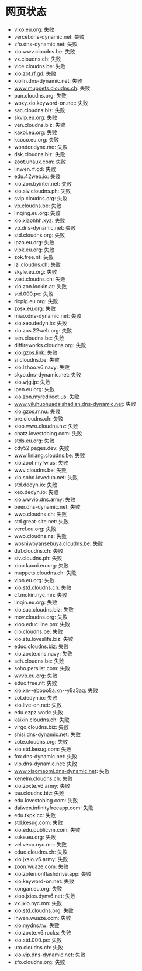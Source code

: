 # 网页状态
- viko.eu.org: 失败
- vercel.dns-dynamic.net: 失败
- zfo.dns-dynamic.net: 失败
- xio.wwv.cloudns.be: 失败
- vx.cloudns.ch: 失败
- vice.cloudns.be: 失败
- xio.zot.rf.gd: 失败
- xiolin.dns-dynamic.net: 失败
- www.muppets.cloudns.ch: 失败
- pan.cloudns.org: 失败
- woxy.xio.keyword-on.net: 失败
- sac.cloudns.biz: 失败
- skvip.eu.org: 失败
- ven.cloudns.biz: 失败
- kaxoi.eu.org: 失败
- kcoco.eu.org: 失败
- wonder.dynx.me: 失败
- dsk.cloudns.biz: 失败
- zoot.unaux.com: 失败
- linwen.rf.gd: 失败
- edu.42web.io: 失败
- xio.zon.byinter.net: 失败
- xio.siv.cloudns.ph: 失败
- svip.cloudns.org: 失败
- vp.cloudns.be: 失败
- linqing.eu.org: 失败
- xio.xiaohhh.xyz: 失败
- vp.dns-dynamic.net: 失败
- std.cloudns.org: 失败
- ipzo.eu.org: 失败
- vipk.eu.org: 失败
- zok.free.nf: 失败
- lzi.cloudns.ch: 失败
- skyle.eu.org: 失败
- vast.cloudns.ch: 失败
- xio.zon.lookin.at: 失败
- std.000.pe: 失败
- ricpig.eu.org: 失败
- zosx.eu.org: 失败
- miao.dns-dynamic.net: 失败
- xio.xeo.dedyn.io: 失败
- xio.zos.22web.org: 失败
- sen.cloudns.be: 失败
- diffireworks.cloudns.org: 失败
- xio.gzos.link: 失败
- si.cloudns.be: 失败
- xio.lzhoo.v6.navy: 失败
- skyo.dns-dynamic.net: 失败
- xio.wjg.jp: 失败
- ipen.eu.org: 失败
- xio.zon.myredirect.us: 失败
- www.yiluhuohuadaishadian.dns-dynamic.net: 失败
- xio.gzos.rr.nu: 失败
- bre.cloudns.ch: 失败
- xioo.wwo.cloudns.nz: 失败
- chatz.lovestoblog.com: 失败
- stds.eu.org: 失败
- cdy52.pages.dev: 失败
- www.liniang.cloudns.be: 失败
- xio.zoot.myfw.us: 失败
- wwv.cloudns.be: 失败
- xio.soho.lovedub.net: 失败
- std.dedyn.io: 失败
- xeo.dedyn.io: 失败
- xio.wwvio.dns.army: 失败
- beer.dns-dynamic.net: 失败
- wwo.cloudns.ch: 失败
- std.great-site.net: 失败
- vercl.eu.org: 失败
- wwo.cloudns.nz: 失败
- woshiwoyansebuya.cloudns.be: 失败
- duf.cloudns.ch: 失败
- siv.cloudns.ph: 失败
- xioo.kaxoi.eu.org: 失败
- muppets.cloudns.ch: 失败
- vipn.eu.org: 失败
- xio.std.cloudns.ch: 失败
- cf.mokin.nyc.mn: 失败
- linqin.eu.org: 失败
- xio.sac.cloudns.biz: 失败
- mov.cloudns.org: 失败
- xioo.educ.line.pm: 失败
- clo.cloudns.be: 失败
- xio.stu.loveslife.biz: 失败
- educ.cloudns.biz: 失败
- xio.zoxte.dns.navy: 失败
- sch.cloudns.be: 失败
- soho.perslist.com: 失败
- wvvp.eu.org: 失败
- educ.free.nf: 失败
- xio.xn--ebbpo8a.xn--y9a3aq: 失败
- zot.dedyn.io: 失败
- xio.live-on.net: 失败
- edu.ezpz.work: 失败
- kaixin.cloudns.ch: 失败
- virgo.cloudns.biz: 失败
- shisi.dns-dynamic.net: 失败
- zote.cloudns.org: 失败
- xio.std.kesug.com: 失败
- fox.dns-dynamic.net: 失败
- vip.dns-dynamic.net: 失败
- www.xiaomaomi.dns-dynamic.net: 失败
- kenelm.cloudns.ch: 失败
- xio.zoxte.v6.army: 失败
- tau.cloudns.biz: 失败
- edu.lovestoblog.com: 失败
- daiwen.infinityfreeapp.com: 失败
- edu.tkpk.cc: 失败
- std.kesug.com: 失败
- xio.edu.publicvm.com: 失败
- suke.eu.org: 失败
- vel.veco.nyc.mn: 失败
- cdue.cloudns.ch: 失败
- xio.jxsio.v6.army: 失败
- zoon.wuaze.com: 失败
- xio.zoten.onflashdrive.app: 失败
- xio.keyword-on.net: 失败
- xongan.eu.org: 失败
- xioo.jxios.dynv6.net: 失败
- vx.jxio.nyc.mn: 失败
- xio.std.cloudns.org: 失败
- inwen.wuaze.com: 失败
- xio.mydns.tw: 失败
- xio.zoxte.v6.rocks: 失败
- xio.std.000.pe: 失败
- uto.cloudns.ch: 失败
- xio.vip.dns-dynamic.net: 失败
- zfo.cloudns.org: 失败

